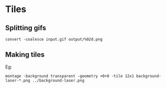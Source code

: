 # Tiles

## Splitting gifs

```
convert -coalesce input.gif output/%02d.png
```

## Making tiles

Eg:

```
montage -background transparent -geometry +0+0 -tile 12x1 background-laser-*.png ../background-laser.png
```
